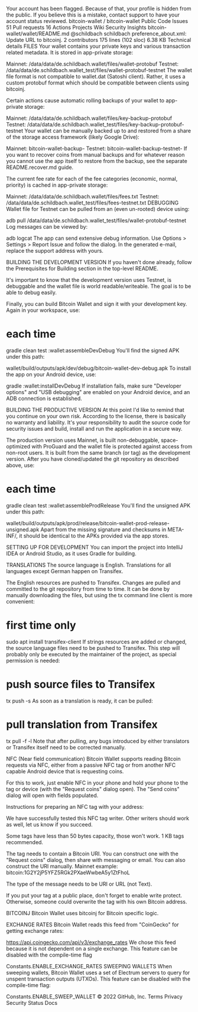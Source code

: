 Your account has been flagged.
Because of that, your profile is hidden from the public. If you believe this is a mistake, contact support to have your account status reviewed.
bitcoin-wallet
/
bitcoin-wallet
Public
Code
Issues
51
Pull requests
16
Actions
Projects
Wiki
Security
Insights
bitcoin-wallet/wallet/README.md
@schildbach
schildbach preference_about.xml: Update URL to bitcoinj.
 2 contributors
175 lines (102 sloc)  6.38 KB
Technical details
FILES
Your wallet contains your private keys and various transaction related metadata. It is stored in app-private storage:

Mainnet: /data/data/de.schildbach.wallet/files/wallet-protobuf
Testnet: /data/data/de.schildbach.wallet_test/files/wallet-protobuf-testnet
The wallet file format is not compatible to wallet.dat (Satoshi client). Rather, it uses a custom protobuf format which should be compatible between clients using bitcoinj.

Certain actions cause automatic rolling backups of your wallet to app-private storage:

Mainnet: /data/data/de.schildbach.wallet/files/key-backup-protobuf
Testnet: /data/data/de.schildbach.wallet_test/files/key-backup-protobuf-testnet
Your wallet can be manually backed up to and restored from a share of the storage access framework (likely Google Drive):

Mainnet: bitcoin-wallet-backup-<yyyy-MM-dd-HH-mm>
Testnet: bitcoin-wallet-backup-testnet-<yyyy-MM-dd-HH-mm>
If you want to recover coins from manual backups and for whatever reason you cannot use the app itself to restore from the backup, see the separate README.recover.md guide.

The current fee rate for each of the fee categories (economic, normal, priority) is cached in app-private storage:

Mainnet: /data/data/de.schildbach.wallet/files/fees.txt
Testnet: /data/data/de.schildbach.wallet_test/files/fees-testnet.txt
DEBUGGING
Wallet file for Testnet can be pulled from an (even un-rooted) device using:

adb pull /data/data/de.schildbach.wallet_test/files/wallet-protobuf-testnet
Log messages can be viewed by:

adb logcat
The app can send extensive debug information. Use Options > Settings > Report Issue and follow the dialog. In the generated e-mail, replace the support address with yours.

BUILDING THE DEVELOPMENT VERSION
If you haven't done already, follow the Prerequisites for Building section in the top-level README.

It's important to know that the development version uses Testnet, is debuggable and the wallet file is world readable/writeable. The goal is to be able to debug easily.

Finally, you can build Bitcoin Wallet and sign it with your development key. Again in your workspace, use:

# each time
gradle clean test :wallet:assembleDevDebug
You'll find the signed APK under this path:

wallet/build/outputs/apk/dev/debug/bitcoin-wallet-dev-debug.apk
To install the app on your Android device, use:

gradle :wallet:installDevDebug
If installation fails, make sure "Developer options" and "USB debugging" are enabled on your Android device, and an ADB connection is established.

BUILDING THE PRODUCTIVE VERSION
At this point I'd like to remind that you continue on your own risk. According to the license, there is basically no warranty and liability. It's your responsibility to audit the source code for security issues and build, install and run the application in a secure way.

The production version uses Mainnet, is built non-debuggable, space-optimized with ProGuard and the wallet file is protected against access from non-root users. It is built from the same branch (or tag) as the development version. After you have cloned/updated the git repository as described above, use:

# each time
gradle clean test :wallet:assembleProdRelease
You'll find the unsigned APK under this path:

wallet/build/outputs/apk/prod/release/bitcoin-wallet-prod-release-unsigned.apk
Apart from the missing signature and checksums in META-INF/, it should be identical to the APKs provided via the app stores.

SETTING UP FOR DEVELOPMENT
You can import the project into IntelliJ IDEA or Android Studio, as it uses Gradle for building.

TRANSLATIONS
The source language is English. Translations for all languages except German happen on Transifex.

The English resources are pushed to Transifex. Changes are pulled and committed to the git repository from time to time. It can be done by manually downloading the files, but using the tx command line client is more convenient:

# first time only
sudo apt install transifex-client
If strings resources are added or changed, the source language files need to be pushed to Transifex. This step will probably only be executed by the maintainer of the project, as special permission is needed:

# push source files to Transifex
tx push -s
As soon as a translation is ready, it can be pulled:

# pull translation from Transifex
tx pull -f -l <language code>
Note that after pulling, any bugs introduced by either translators or Transifex itself need to be corrected manually.

NFC (Near field communication)
Bitcoin Wallet supports reading Bitcoin requests via NFC, either from a passive NFC tag or from another NFC capable Android device that is requesting coins.

For this to work, just enable NFC in your phone and hold your phone to the tag or device (with the "Request coins" dialog open). The "Send coins" dialog will open with fields populated.

Instructions for preparing an NFC tag with your address:

We have successfully tested this NFC tag writer. Other writers should work as well, let us know if you succeed.

Some tags have less than 50 bytes capacity, those won't work. 1 KB tags recommended.

The tag needs to contain a Bitcoin URI. You can construct one with the "Request coins" dialog, then share with messaging or email. You can also construct the URI manually. Mainnet example: bitcoin:1G2Y2jP5YFZ5RGk2PXaeWwbeA5y1ZtFhoL

The type of the message needs to be URI or URL (not Text).

If you put your tag at a public place, don't forget to enable write protect. Otherwise, someone could overwrite the tag with his own Bitcoin address.

BITCOINJ
Bitcoin Wallet uses bitcoinj for Bitcoin specific logic.

EXCHANGE RATES
Bitcoin Wallet reads this feed from "CoinGecko" for getting exchange rates:

https://api.coingecko.com/api/v3/exchange_rates
We chose this feed because it is not dependent on a single exchange. This feature can be disabled with the compile-time flag

Constants.ENABLE_EXCHANGE_RATES
SWEEPING WALLETS
When sweeping wallets, Bitcoin Wallet uses a set of Electrum servers to query for unspent transaction outputs (UTXOs). This feature can be disabled with the compile-time flag:

Constants.ENABLE_SWEEP_WALLET
© 2022 GitHub, Inc.
Terms
Privacy
Security
Status
Docs
